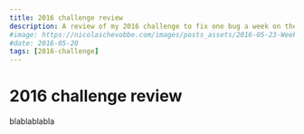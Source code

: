 ```yaml
---
title: 2016 challenge review
description: A review of my 2016 challenge to fix one bug a week on the Firefox Devtools
#image: https://nicolaschevobbe.com/images/posts_assets/2016-05-23-Week-20/challenge.png
#date: 2016-05-20
tags: [2016-challenge]
---
```


# 2016 challenge review #

blablablabla
